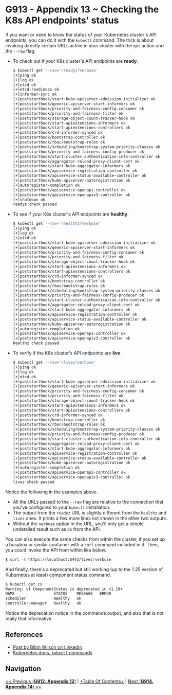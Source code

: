 # G913 - Appendix 13 ~ Checking the K8s API endpoints' status

If you want or need to know the status of your Kubernetes cluster's API endpoints, you can do it with the `kubectl` command. The trick is about invoking directly certain URLs active in your cluster with the `get` action and the `--raw` flag.

- To check out if your K8s cluster's API endpoints are **ready**.

    ~~~bash
    $ kubectl get --raw='/readyz?verbose'
    [+]ping ok
    [+]log ok
    [+]etcd ok
    [+]etcd-readiness ok
    [+]informer-sync ok
    [+]poststarthook/start-kube-apiserver-admission-initializer ok
    [+]poststarthook/generic-apiserver-start-informers ok
    [+]poststarthook/priority-and-fairness-config-consumer ok
    [+]poststarthook/priority-and-fairness-filter ok
    [+]poststarthook/storage-object-count-tracker-hook ok
    [+]poststarthook/start-apiextensions-informers ok
    [+]poststarthook/start-apiextensions-controllers ok
    [+]poststarthook/crd-informer-synced ok
    [+]poststarthook/bootstrap-controller ok
    [+]poststarthook/rbac/bootstrap-roles ok
    [+]poststarthook/scheduling/bootstrap-system-priority-classes ok
    [+]poststarthook/priority-and-fairness-config-producer ok
    [+]poststarthook/start-cluster-authentication-info-controller ok
    [+]poststarthook/aggregator-reload-proxy-client-cert ok
    [+]poststarthook/start-kube-aggregator-informers ok
    [+]poststarthook/apiservice-registration-controller ok
    [+]poststarthook/apiservice-status-available-controller ok
    [+]poststarthook/kube-apiserver-autoregistration ok
    [+]autoregister-completion ok
    [+]poststarthook/apiservice-openapi-controller ok
    [+]poststarthook/apiservice-openapiv3-controller ok
    [+]shutdown ok
    readyz check passed
    ~~~

- To see if your K8s cluster's API endpoints are **healthy**.

    ~~~bash
    $ kubectl get --raw='/healthz?verbose'
    [+]ping ok
    [+]log ok
    [+]etcd ok
    [+]poststarthook/start-kube-apiserver-admission-initializer ok
    [+]poststarthook/generic-apiserver-start-informers ok
    [+]poststarthook/priority-and-fairness-config-consumer ok
    [+]poststarthook/priority-and-fairness-filter ok
    [+]poststarthook/storage-object-count-tracker-hook ok
    [+]poststarthook/start-apiextensions-informers ok
    [+]poststarthook/start-apiextensions-controllers ok
    [+]poststarthook/crd-informer-synced ok
    [+]poststarthook/bootstrap-controller ok
    [+]poststarthook/rbac/bootstrap-roles ok
    [+]poststarthook/scheduling/bootstrap-system-priority-classes ok
    [+]poststarthook/priority-and-fairness-config-producer ok
    [+]poststarthook/start-cluster-authentication-info-controller ok
    [+]poststarthook/aggregator-reload-proxy-client-cert ok
    [+]poststarthook/start-kube-aggregator-informers ok
    [+]poststarthook/apiservice-registration-controller ok
    [+]poststarthook/apiservice-status-available-controller ok
    [+]poststarthook/kube-apiserver-autoregistration ok
    [+]autoregister-completion ok
    [+]poststarthook/apiservice-openapi-controller ok
    [+]poststarthook/apiservice-openapiv3-controller ok
    healthz check passed
    ~~~

- To verify if the K8s cluster's API endpoints are **live**.

    ~~~bash
    $ kubectl get --raw='/livez?verbose'
    [+]ping ok
    [+]log ok
    [+]etcd ok
    [+]poststarthook/start-kube-apiserver-admission-initializer ok
    [+]poststarthook/generic-apiserver-start-informers ok
    [+]poststarthook/priority-and-fairness-config-consumer ok
    [+]poststarthook/priority-and-fairness-filter ok
    [+]poststarthook/storage-object-count-tracker-hook ok
    [+]poststarthook/start-apiextensions-informers ok
    [+]poststarthook/start-apiextensions-controllers ok
    [+]poststarthook/crd-informer-synced ok
    [+]poststarthook/bootstrap-controller ok
    [+]poststarthook/rbac/bootstrap-roles ok
    [+]poststarthook/scheduling/bootstrap-system-priority-classes ok
    [+]poststarthook/priority-and-fairness-config-producer ok
    [+]poststarthook/start-cluster-authentication-info-controller ok
    [+]poststarthook/aggregator-reload-proxy-client-cert ok
    [+]poststarthook/start-kube-aggregator-informers ok
    [+]poststarthook/apiservice-registration-controller ok
    [+]poststarthook/apiservice-status-available-controller ok
    [+]poststarthook/kube-apiserver-autoregistration ok
    [+]autoregister-completion ok
    [+]poststarthook/apiservice-openapi-controller ok
    [+]poststarthook/apiservice-openapiv3-controller ok
    livez check passed
    ~~~

Notice the following in the examples above.

- All the URLs passed to the `--raw` flag are relative to the connection that you've configured to your `kubectl` installation.
- The output from the `readyz` URL is slightly different from the `healthz` and `livez` ones. It prints a few more lines not shown in the other two outputs.
- Without the `verbose` option in the URL, you'll only get a simple undetailed result such as `ok` from the API.

You can also execute the same checks from within the cluster, if you set up a busybox or similar container with a `curl` command included in it. Then, you could invoke the API from within like below.

~~~bash
$ curl -k https://localhost:6443/livez?verbose
~~~

And finally, there's a deprecated but still working (up to the 1.25 version of Kubernetes at least) component status command.

~~~bash
$ kubectl get cs
Warning: v1 ComponentStatus is deprecated in v1.19+
NAME                 STATUS    MESSAGE   ERROR
scheduler            Healthy   ok        
controller-manager   Healthy   ok
~~~

Notice the deprecation notice in the commands output, and also that is not really that informative.

## References

- [Post by Bibin Wilson on LinkedIn](https://www.linkedin.com/feed/update/urn:li:activity:6980870783585722368/)
- [Kubernetes docs, `kubectl` commands](https://kubernetes.io/docs/reference/generated/kubectl/kubectl-commands)

## Navigation

[<< Previous (**G912. Appendix 12**)](G912%20-%20Appendix%2012%20~%20Adapting%20MetalLB%20config%20to%20CR.md) | [+Table Of Contents+](G000%20-%20Table%20Of%20Contents.md) | [Next (**G914. Appendix 14**) >>](G914%20-%20Appendix%2014%20~%20Post-update%20manual%20maintenance%20tasks%20for%20Nextcloud.md)
